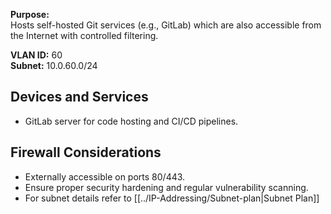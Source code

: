**Purpose:**  
Hosts self-hosted Git services (e.g., GitLab) which are also accessible from the Internet with controlled filtering.

**VLAN ID:** 60  
**Subnet:** 10.0.60.0/24

## Devices and Services
- GitLab server for code hosting and CI/CD pipelines.

## Firewall Considerations
- Externally accessible on ports 80/443.
- Ensure proper security hardening and regular vulnerability scanning.
- For subnet details refer to [[../IP-Addressing/Subnet-plan|Subnet Plan]]
